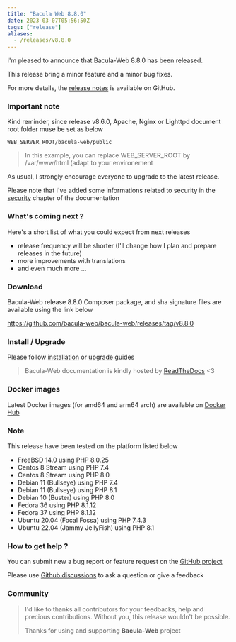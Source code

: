 ```yaml
---
title: "Bacula Web 8.8.0"
date: 2023-03-07T05:56:50Z
tags: ["release"]
aliases:
  - /releases/v8.8.0
---
```


I'm pleased to announce that Bacula-Web 8.8.0 has been released.

This release bring a minor feature and a minor bug fixes.

For more details, the [release notes](https://github.com/bacula-web/bacula-web/releases/tag/v8.8.0) is available on GitHub.

### Important note

Kind reminder, since release v8.6.0, Apache, Nginx or Lighttpd document root folder muse be set as below

```shell
WEB_SERVER_ROOT/bacula-web/public
```

> In this example, you can replace WEB_SERVER_ROOT by /var/www/html (adapt to your environement

As usual, I strongly encourage everyone to upgrade to the latest release.

Please note that I've added some informations related to security in the [security](https://docs.bacula-web.org/en/latest/01_about/security.html) chapter of the documentation

### What's coming next ?

Here's a short list of what you could expect from next releases

- release frequency will be shorter (I'll change how I plan and prepare releases in the future)
- more improvements with translations
- and even much more ...

### Download

Bacula-Web release 8.8.0 Composer package, and sha signature files are available using the link below

https://github.com/bacula-web/bacula-web/releases/tag/v8.8.0

### Install / Upgrade

Please follow [installation](https://docs.bacula-web.org/en/latest/02_install/index.html) or [upgrade](https://docs.bacula-web.org/en/latest/02_install/upgrade.html) guides

> Bacula-Web documentation is kindly hosted by [ReadTheDocs](https://readthedocs.org/) <3

### Docker images

Latest Docker images (for amd64 and arm64 arch) are available on [Docker Hub](https://hub.docker.com/r/baculaweb/bacula-web)

### Note

This release have been tested on the platform listed below

- FreeBSD 14.0 using PHP 8.0.25
- Centos 8 Stream using PHP 7.4
- Centos 8 Stream using PHP 8.0
- Debian 11 (Bullseye) using PHP 7.4
- Debian 11 (Bullseye) using PHP 8.1
- Debian 10 (Buster) using PHP 8.0
- Fedora 36 using PHP 8.1.12
- Fedora 37 using PHP 8.1.12
- Ubuntu 20.04 (Focal Fossa) using PHP 7.4.3
- Ubuntu 22.04 (Jammy JellyFish) using PHP 8.1

### How to get help ?

You can submit new a bug report or feature request on the [GitHub project](https://github.com/bacula-web/bacula-web/issues)

Please use [Github discussions](https://github.com/bacula-web/bacula-web/discussions) to ask a question
or give a feedback

### Community

> I'd like to thanks all contributors for your feedbacks, help and precious contributions.
> Without you, this release wouldn't be possible.
>
> Thanks for using and supporting **Bacula-Web** project


